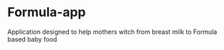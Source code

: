 # Formula-app
Application designed to help mothers witch from breast milk to Formula based baby food
